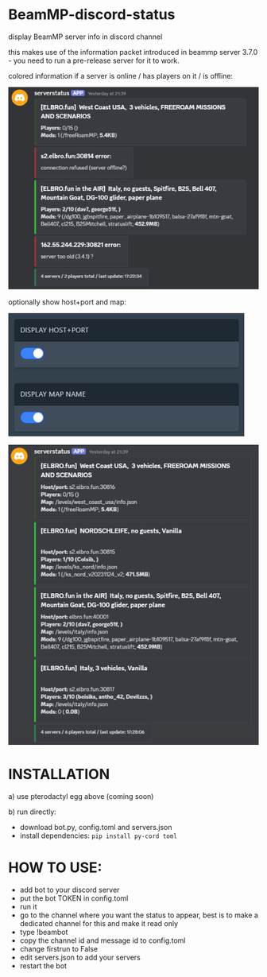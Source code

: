 # BeamMP-discord-status
display BeamMP server info in discord channel

this makes use of the information packet introduced in beammp server 3.7.0 - you need to run a pre-release server for it to work.


colored information if a server is online / has players on it / is offline:

![server-info](./img/server-info.png)


optionally show host+port and map:

![hostmap](./img/displayhost-map.png)

![server-info](./img/server-info-3.png)



# INSTALLATION

 a) use pterodactyl egg above (coming soon)
 
 b) run directly:
  - download bot.py, config.toml and servers.json
  - install dependencies: `pip install py-cord toml`


# HOW TO USE:
- add bot to your discord server
- put the bot TOKEN in config.toml
- run it
- go to the channel where you want the status to appear, best is to make a dedicated channel for this and make it read only
- type !beambot
- copy the channel id and message id to config.toml
- change firstrun to False
- edit servers.json to add your servers
- restart the bot
